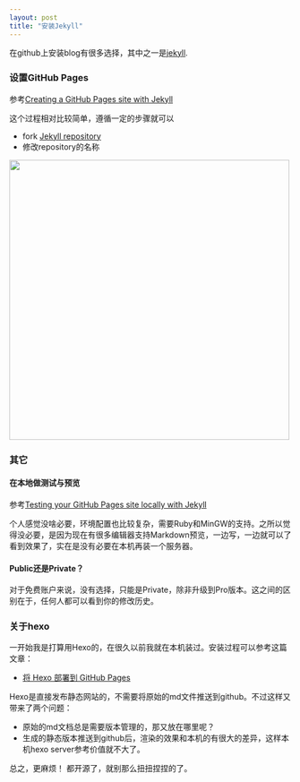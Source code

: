 ```yaml
---
layout: post
title: "安装Jekyll"
---
```


在github上安装blog有很多选择，其中之一是[jekyll](https://github.com/jekyll/jekyll).

### 设置GitHub Pages
参考[Creating a GitHub Pages site with Jekyll](https://help.github.com/cn/github/working-with-github-pages/creating-a-github-pages-site-with-jekyll)

这个过程相对比较简单，遵循一定的步骤就可以
- fork [Jekyll repository](https://github.com/jekyll/jekyll)
- 修改repository的名称

<img src={{site.baseurl}}/images/vim/2020-03-01/ad6b06ec691d.png width=500px />

### 其它
#### 在本地做测试与预览
参考[Testing your GitHub Pages site locally with Jekyll](https://help.github.com/cn/github/working-with-github-pages/testing-your-github-pages-site-locally-with-jekyll)

个人感觉没啥必要，环境配置也比较复杂，需要Ruby和MinGW的支持。之所以觉得没必要，是因为现在有很多编辑器支持Markdown预览，一边写，一边就可以了看到效果了，实在是没有必要在本机再装一个服务器。

#### Public还是Private？
对于免费账户来说，没有选择，只能是Private，除非升级到Pro版本。这之间的区别在于，任何人都可以看到你的修改历史。

### 关于hexo
一开始我是打算用Hexo的，在很久以前我就在本机装过。安装过程可以参考这篇文章：
- [将 Hexo 部署到 GitHub Pages](https://hexo.io/zh-cn/docs/github-pages.html)

Hexo是直接发布静态网站的，不需要将原始的md文件推送到github。不过这样又带来了两个问题：
- 原始的md文档总是需要版本管理的，那又放在哪里呢？
- 生成的静态版本推送到github后，渲染的效果和本机的有很大的差异，这样本机hexo server参考价值就不大了。

总之，更麻烦！ 都开源了，就别那么扭扭捏捏的了。

